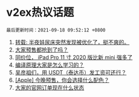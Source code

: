 # v2ex热议话题

`最后更新时间：2021-09-18 09:52:12 +0800`

1. [转载: 半夜娃尿床突然发现被优化了，挺不爽的。](https://www.v2ex.com/t/802488)
1. [大家预售都抢到了吗？](https://www.v2ex.com/t/802615)
1. [同价位， iPad Pro 11 寸 2020 版比新 mini 强多了](https://www.v2ex.com/t/802507)
1. [编译原理大家是怎么学习的？](https://www.v2ex.com/t/802520)
1. [吴彦祖们，用 USDT（泰达币）发工资可还行？](https://www.v2ex.com/t/802503)
1. [[Apple] 今晚预售，你会选择什么配色？](https://www.v2ex.com/t/802537)
1. [大家的官网订单现在什么状态](https://www.v2ex.com/t/802632)

